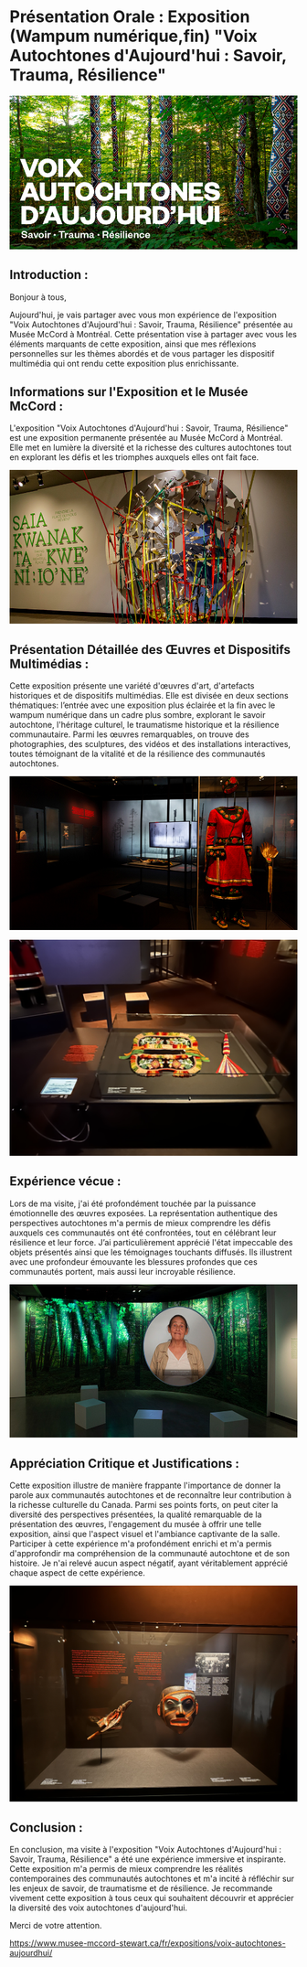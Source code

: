 # Présentation Orale : Exposition (Wampum numérique,fin) "Voix Autochtones d'Aujourd'hui : Savoir, Trauma, Résilience"

![photo](mccord_expositions_voix-autochtones_900x480_fr.jpg)

## Introduction : 

Bonjour à tous,

Aujourd'hui, je vais partager avec vous mon expérience de l'exposition "Voix Autochtones d'Aujourd'hui : Savoir, Trauma, Résilience" présentée au Musée McCord à Montréal. Cette présentation vise à partager avec vous les éléments marquants de cette exposition, ainsi que mes réflexions personnelles sur les thèmes abordés et de vous partager les dispositif multimédia qui ont rendu cette exposition plus enrichissante. 

## Informations sur l'Exposition et le Musée McCord : 
L'exposition "Voix Autochtones d'Aujourd'hui : Savoir, Trauma, Résilience" est une exposition permanente présentée au Musée McCord à Montréal. Elle met en lumière la diversité et la richesse des cultures autochtones tout en explorant les défis et les triomphes auxquels elles ont fait face.

![photo](mccord_exposition_voix-autochtones-aujourdhui_installation_16_900x480.jpg)

## Présentation Détaillée des Œuvres et Dispositifs Multimédias : 

Cette exposition présente une variété d'œuvres d'art, d'artefacts historiques et de dispositifs multimédias. Elle est divisée en deux sections thématiques: l’entrée avec une exposition plus éclairée et la fin avec le wampum numérique dans un cadre plus sombre, explorant le savoir autochtone, l'héritage culturel, le traumatisme historique et la résilience communautaire. Parmi les œuvres remarquables, on trouve des photographies, des sculptures, des vidéos et des installations interactives, toutes témoignant de la vitalité et de la résilience des communautés autochtones.

![photo](mccord_exposition_voix-autochtones-aujourdhui_installation_13_900x480.jpg)

![photo](IMG_0737.jpeg)

## Expérience vécue : 

Lors de ma visite, j'ai été profondément touchée par la puissance émotionnelle des œuvres exposées. La représentation authentique des perspectives autochtones m'a permis de mieux comprendre les défis auxquels ces communautés ont été confrontées, tout en célébrant leur résilience et leur force. J’ai particulièrement apprécié l'état impeccable des objets présentés ainsi que les témoignages touchants diffusés. Ils illustrent avec une profondeur émouvante les blessures profondes que ces communautés portent, mais aussi leur incroyable résilience.

![photo](mccord_exposition_voix-autochtones-aujourdhui_installation_21_900x480.jpg)

## Appréciation Critique et Justifications :

Cette exposition illustre de manière frappante l'importance de donner la parole aux communautés autochtones et de reconnaître leur contribution à la richesse culturelle du Canada. Parmi ses points forts, on peut citer la diversité des perspectives présentées, la qualité remarquable de la présentation des œuvres, l'engagement du musée à offrir une telle exposition, ainsi que l'aspect visuel et l'ambiance captivante de la salle. Participer à cette expérience m'a profondément enrichi et m'a permis d'approfondir ma compréhension de la communauté autochtone et de son histoire. Je n'ai relevé aucun aspect négatif, ayant véritablement apprécié chaque aspect de cette expérience.

![photo](IMG_0755.jpeg)

## Conclusion :

En conclusion, ma visite à l'exposition "Voix Autochtones d'Aujourd'hui : Savoir, Trauma, Résilience" a été une expérience immersive et inspirante. Cette exposition m'a permis de mieux comprendre les réalités contemporaines des communautés autochtones et m'a incité à réfléchir sur les enjeux de savoir, de traumatisme et de résilience. Je recommande vivement cette exposition à tous ceux qui souhaitent découvrir et apprécier la diversité des voix autochtones d'aujourd'hui.

Merci de votre attention.

https://www.musee-mccord-stewart.ca/fr/expositions/voix-autochtones-aujourdhui/


